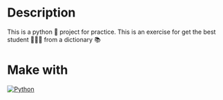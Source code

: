 # Description

This is a python 🐍 project for practice. This is an exercise for get the best student 🧑🏻‍🎓 from a dictionary 📚

# Make with

[![Python](https://img.shields.io/badge/python-2b5b84?style=for-the-badge&logo=python&logoColor=white&labelColor=000000)]()
